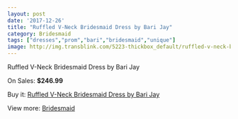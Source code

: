 ```yaml
---
layout: post
date: '2017-12-26'
title: "Ruffled V-Neck Bridesmaid Dress by Bari Jay"
category: Bridesmaid
tags: ["dresses","prom","bari","bridesmaid","unique"]
image: http://img.transblink.com/5223-thickbox_default/ruffled-v-neck-bridesmaid-dress-by-bari-jay.jpg
---
```

Ruffled V-Neck Bridesmaid Dress by Bari Jay

On Sales: **$246.99**
<a href="https://www.transblink.com/en/bridesmaid/1648-ruffled-v-neck-bridesmaid-dress-by-bari-jay.html"><amp-img layout="responsive" width="600" height="600" src="//img.transblink.com/5223-thickbox_default/ruffled-v-neck-bridesmaid-dress-by-bari-jay.jpg" alt="Ruffled V-Neck Bridesmaid Dress by Bari Jay 0" /></a>
<a href="https://www.transblink.com/en/bridesmaid/1648-ruffled-v-neck-bridesmaid-dress-by-bari-jay.html"><amp-img layout="responsive" width="600" height="600" src="//img.transblink.com/5224-thickbox_default/ruffled-v-neck-bridesmaid-dress-by-bari-jay.jpg" alt="Ruffled V-Neck Bridesmaid Dress by Bari Jay 1" /></a>

Buy it: [Ruffled V-Neck Bridesmaid Dress by Bari Jay](https://www.transblink.com/en/bridesmaid/1648-ruffled-v-neck-bridesmaid-dress-by-bari-jay.html "Ruffled V-Neck Bridesmaid Dress by Bari Jay")

View more: [Bridesmaid](https://www.transblink.com/en/4-bridesmaid "Bridesmaid")